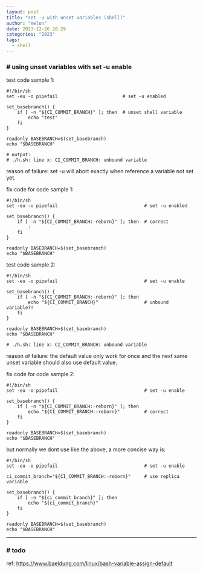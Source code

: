 ```yaml
---
layout: post
title: "set -u with unset variables (shell)"
author: "melon"
date: 2023-12-26 20:29
categories: "2023"
tags:
  - shell
---
```


### # using unset variables with set -u enable
test code sample 1:
```text
#!/bin/sh
set -eu -o pipefail                        # set -u enabled

set_basebranch() {
    if [ -n "${CI_COMMIT_BRANCH}" ]; then  # unset shell variable
        echo "test"
    fi
}

readonly BASEBRANCH=$(set_basebranch)
echo "$BASEBRANCH"

# output:
# ./h.sh: line x: CI_COMMIT_BRANCH: unbound variable
```
reason of failure: set -u will abort exactly when reference a variable not set yet.

fix code for code sample 1:
```text
#!/bin/sh
set -eu -o pipefail                                # set -u enabled

set_basebranch() {
    if [ -n "${CI_COMMIT_BRANCH:-reborn}" ]; then  # correct
        :
    fi
}

readonly BASEBRANCH=$(set_basebranch)
echo "$BASEBRANCH"
```

test code sample 2:
```text
#!/bin/sh
set -eu -o pipefail                                # set -u enable

set_basebranch() {
    if [ -n "${CI_COMMIT_BRANCH:-reborn}" ]; then
        echo "${CI_COMMIT_BRANCH}"                 # unbound variable?!
    fi
}

readonly BASEBRANCH=$(set_basebranch)
echo "$BASEBRANCH"

# ./h.sh: line x: CI_COMMIT_BRANCH: unbound variable
```
reason of failure: the default value only work for once and the next same unset variable should also use default value.

fix code for code sample 2:
```text
#!/bin/sh
set -eu -o pipefail                                # set -u enable

set_basebranch() {
    if [ -n "${CI_COMMIT_BRANCH:-reborn}" ]; then
        echo "${CI_COMMIT_BRANCH:-reborn}"         # correct
    fi
}

readonly BASEBRANCH=$(set_basebranch)
echo "$BASEBRANCH"
```

but normally we dont use like the above, a more concise way is:
```text
#!/bin/sh
set -eu -o pipefail                                # set -u enable

ci_commit_branch="${CI_COMMIT_BRANCH:-reborn}"     # use replica variable

set_basebranch() {
    if [ -n "${ci_commit_branch}" ]; then
        echo "${ci_commit_branch}"
    fi
}

readonly BASEBRANCH=$(set_basebranch)
echo "$BASEBRANCH"
```

<hr>

### # todo
ref: https://www.baeldung.com/linux/bash-variable-assign-default
